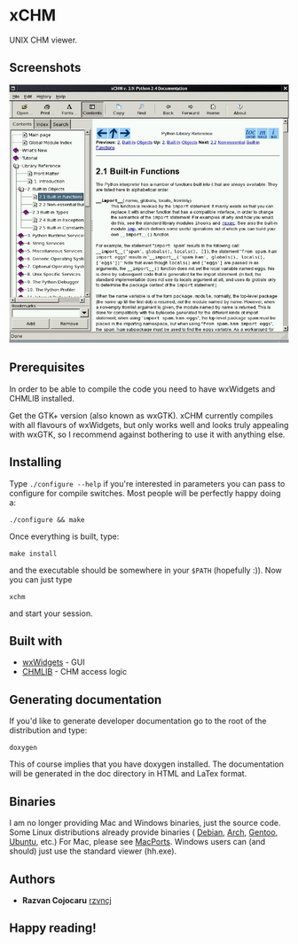 # xCHM

UNIX CHM viewer.

## Screenshots

![Python documentation](./art/screenshot.jpg)

## Prerequisites

In order to be able to compile the code you need to have wxWidgets and
CHMLIB installed.

Get the GTK+ version (also known as wxGTK). xCHM currently compiles
with all flavours of wxWidgets, but only works well and looks truly
appealing with wxGTK, so I recommend against bothering to use it with
anything else.

## Installing

Type `./configure --help` if you're interested in parameters you can
pass to configure for compile switches. Most people will be perfectly
happy doing a:

```
./configure && make
```

Once everything is built, type:

```
make install
```

and the executable should be somewhere in your `$PATH` (hopefully :)).
Now you can just type

```
xchm
```

and start your session.

## Built with

* [wxWidgets](http://www.wxwidgets.org) - GUI
* [CHMLIB](http://www.jedrea.com/chmlib/) - CHM access logic

## Generating documentation

If you'd like to generate developer documentation go to the root
of the distribution and type:

```
doxygen
```

This of course implies that you have doxygen installed. The documentation
will be generated in the doc directory in HTML and LaTex format.

## Binaries

I am no longer providing Mac and Windows binaries, just the source code.
Some Linux distributions already provide binaries (
[Debian](https://packages.debian.org/search?searchon=names&keywords=xchm),
[Arch](https://www.archlinux.org/packages/community/x86_64/xchm/),
[Gentoo](https://packages.gentoo.org/packages/app-text/xchm),
[Ubuntu](https://packages.ubuntu.com/search?keywords=xchm), etc.)
For Mac, please see [MacPorts](https://www.macports.org/ports.php?by=name&substr=xchm).
Windows users can (and should) just use the standard viewer (hh.exe).

## Authors

* **Razvan Cojocaru** [rzvncj](https://github.com/rzvncj)

## Happy reading!
